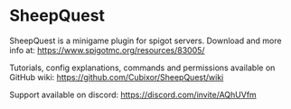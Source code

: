# SheepQuest

SheepQuest is a minigame plugin for spigot servers. Download and more info at: https://www.spigotmc.org/resources/83005/

Tutorials, config explanations, commands and permissions available on GitHub wiki: https://github.com/Cubixor/SheepQuest/wiki

Support available on discord: https://discord.com/invite/AQhUVfm